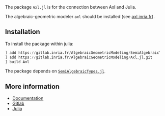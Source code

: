 The package `Axl.jl` is for the connection between Axl and Julia. 

The algebraic-geometric modeler `axl` should be installed (see [axl.inria.fr](http://axl.inria.fr)). 

## Installation

To install the package within julia:

```julia
] add https://gitlab.inria.fr/AlgebraicGeometricModeling/SemiAlgebraicTypes.jl.git
] add https://gitlab.inria.fr/AlgebraicGeometricModeling/Axl.jl.git
] build Axl
```

The package depends on [`SemiAlgebraicTypes.jl`](https://gitlab.inria.fr/AlgebraicGeometricModeling/SemiAlgebraicTypes.jl).
    
## More information

- [Documentation](http://axl.inria.fr/doc/Axl.jl/)
- [Gitlab](https://gitlab.inria.fr/AlgebraicGeometricModeling/Axl.jl)
- [Julia](https://julialang.org/)

